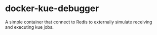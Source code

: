 docker-kue-debugger
===================

A simple container that connect to Redis to externally simulate receiving and executing kue jobs.
